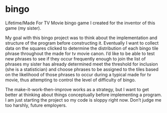 # bingo
Lifetime/Made For TV Movie bingo game I created for the inventor of this game (my sister). 

My goal with this bingo project was to think about the implementation and structure of the program before constructing it. Eventually I want to collect data on the squares clicked to determine the distribution of each bingo tile phrase throughout the made for tv movie canon. I’d like to be able to test new phrases to see if they occur frequently enough to join the list of phrases my sister has already determined meet the threshold for inclusion (she is a statistician) and choose phrases to be assigned to the tiles based on the likelihood of those phrases to occur during a typical made for tv movie, thus attempting to control the level of difficulty of bingo. 

The make-it-work-then-improve works as a strategy, but I want to get better at thinking about things conceptually before implementing a program. I am just starting the project so my code is sloppy right now. Don’t judge me too harshly, future employers. 
